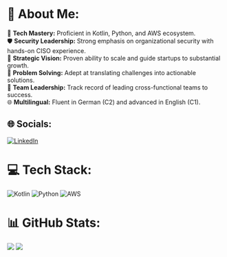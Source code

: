 # 💫 About Me:
🚀 **Tech Mastery:** Proficient in Kotlin, Python, and AWS ecosystem.<br>🛡 **Security Leadership:** Strong emphasis on organizational security with hands-on CISO experience.<br>🎯 **Strategic Vision:** Proven ability to scale and guide startups to substantial growth.<br>🔧 **Problem Solving:** Adept at translating challenges into actionable solutions.<br>🤝 **Team Leadership:** Track record of leading cross-functional teams to success.<br>🌐 **Multilingual:** Fluent in German (C2) and advanced in English (C1).


## 🌐 Socials:
[![LinkedIn](https://img.shields.io/badge/LinkedIn-%230077B5.svg?logo=linkedin&logoColor=white)](https://linkedin.com/in/martin-wiechmann-2b5aa3151/) 

# 💻 Tech Stack:
![Kotlin](https://img.shields.io/badge/kotlin-%230095D5.svg?style=for-the-badge&logo=kotlin&logoColor=white) ![Python](https://img.shields.io/badge/python-3670A0?style=for-the-badge&logo=python&logoColor=ffdd54) ![AWS](https://img.shields.io/badge/AWS-%23FF9900.svg?style=for-the-badge&logo=amazon-aws&logoColor=white)
# 📊 GitHub Stats:
![](https://github-readme-streak-stats.herokuapp.com/?user=MartinWie&theme=dark&hide_border=true)
![](https://github-readme-stats.vercel.app/api/top-langs/?username=MartinWie&theme=dark&hide_border=true&include_all_commits=false&count_private=false&layout=compact)
